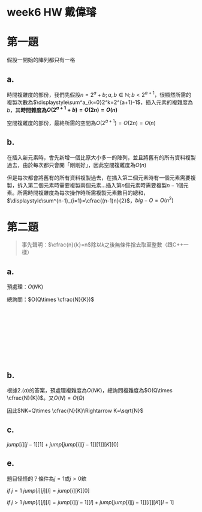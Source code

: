 # week6 HW 戴偉璿

# 第一題

假設一開始的陣列都只有一格

## a.

時間複雜度的部份，我們先假設$n=2^a+b;a,b\in\mathbb{N};b<2^{a+1}$，很顯然所需的複製次數為$\displaystyle\sum^a_{k=0}2^k=2^{a+1}-1$，插入元素的複雜度為$b$，其**時間雜度為$O(2^{a+1}+b)=O(2n)=O(n)$**

空間複雜度的部份，最終所需的空間為$O(2^{a+1})=O(2n)=O(n)$
>
## b.

在插入新元素時，會先新增一個比原大小多一的陣列，並且將舊有的所有資料複製過去，由於每次都只會開「剛剛好」，因此空間複雜度為$O(n)$

但是每次都會將舊有的所有資料複製過去，在插入第二個元素時有一個元素需要複製，拆入第二個元素時需要複製兩個元素...插入第$n$個元素時需要複製$n-1$個元素。所需時間複雜度為每次操作時所需複製元素數目的總和，$\displaystyle\sum^{n-1}_{i=1}=\cfrac{(n-1)n}{2}$，$big-O=O(n^2)$

# 第二題

> 事先聲明：$\cfrac{n}{k}=n$除以$k$之後無條件捨去取至整數（跟C++一樣）

## a.

預處理：$O(NK)$

總詢問：$O(Q\times \cfrac{N}{K})$

<br><br><br><br><br><br><br><br>

## b.

根據$2.(a)$的答案，預處理複雜度為$O(NK)$，總詢問複雜度為$O(Q\times \cfrac{N}{K})$。又$O(N)=O(Q)$

因此$NK=Q\times \cfrac{N}{K}\Rightarrow K=\sqrt{N}$

## c.

$jump[ i ][ j-1 ][ 1 ]+jump[  jump[ i ][ j-1 ]  ][ 1 ]  ][ K ][ 0 ]$

## e.

題目怪怪的？條件為$j=1$或$j>0$欸

$if\;j=1$
$jump[i][j][l]=jump[i][K][0]$

$if\;j>1$
$jump[i][j][l]=jump[i][j-1][l]+jump[jump[i][j-1] ][l]  ][K][l-1]$